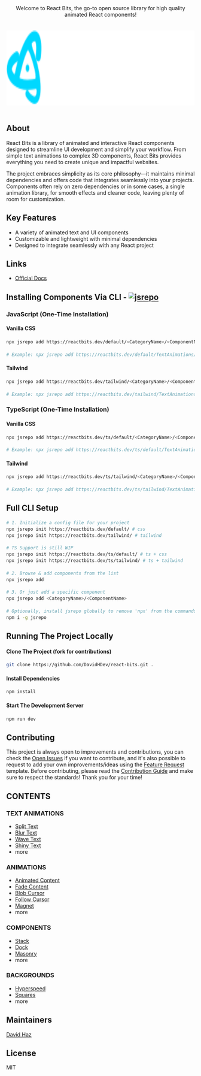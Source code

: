 <div align="center">
Welcome to React Bits, the go-to open source library for high quality animated React components!
</div>

<div align="center">
	<br>
	<br>
	<img src="./src/assets/logos/reactbits-logo.svg" alt="react-bits logo" height="200">
	<br>
	<br>
</div>

## About

React Bits is a library of animated and interactive React components designed to streamline UI development and simplify your workflow. From simple text animations to complex 3D components, React Bits provides everything you need to create unique and impactful websites.

The project embraces simplicity as its core philosophy—it maintains minimal dependencies and offers code that integrates seamlessly into your projects. Components often rely on zero dependencies or in some cases, a single animation library, for smooth effects and cleaner code, leaving plenty of room for customization.

## Key Features
- A variety of animated text and UI components
- Customizable and lightweight with minimal dependencies
- Designed to integrate seamlessly with any React project

## Links
* [Official Docs](https://reactbits.dev/)

## Installing Components Via CLI - <a href="https://jsrepo.dev"><img src="https://jsrepo.dev/badges/jsrepo.svg" width="50" alt="jsrepo"></a>

### JavaScript (One-Time Installation)

#### Vanilla CSS
```bash
npx jsrepo add https://reactbits.dev/default/<CategoryName>/<ComponentName>

# Example: npx jsrepo add https://reactbits.dev/default/TextAnimations/SplitText
```

#### Tailwind
```bash
npx jsrepo add https://reactbits.dev/tailwind/<CategoryName>/<ComponentName>

# Example: npx jsrepo add https://reactbits.dev/tailwind/TextAnimations/SplitText
```

### TypeScript (One-Time Installation)

#### Vanilla CSS
```bash
npx jsrepo add https://reactbits.dev/ts/default/<CategoryName>/<ComponentName>

# Example: npx jsrepo add https://reactbits.dev/ts/default/TextAnimations/SplitText
```

#### Tailwind
```bash
npx jsrepo add https://reactbits.dev/ts/tailwind/<CategoryName>/<ComponentName>

# Example: npx jsrepo add https://reactbits.dev/ts/tailwind/TextAnimations/SplitText
```

## Full CLI Setup
```bash
# 1. Initialize a config file for your project
npx jsrepo init https://reactbits.dev/default/ # css
npx jsrepo init https://reactbits.dev/tailwind/ # tailwind

# TS Support is still WIP
npx jsrepo init https://reactbits.dev/ts/default/ # ts + css
npx jsrepo init https://reactbits.dev/ts/tailwind/ # ts + tailwind

# 2. Browse & add components from the list
npx jsrepo add

# 3. Or just add a specific component
npx jsrepo add <CategoryName>/<ComponentName>

# Optionally, install jsrepo globally to remove 'npx' from the commands
npm i -g jsrepo
```

## Running The Project Locally

#### Clone The Project (fork for contributions)

```sh
git clone https://github.com/DavidHDev/react-bits.git .
```

#### Install Dependencies

```sh
npm install
```

#### Start The Development Server

```sh
npm run dev
```

## Contributing

This project is always open to improvements and contributions, you can check the [Open Issues](https://github.com/DavidHDev/react-bits/issues) if you want to contribute, and it's also possible to request to add your own improvements/ideas using the [Feature Request](https://github.com/DavidHDev/react-bits/issues/new/choose) template. Before contributing, please read the [Contribution Guide](https://github.com/DavidHDev/react-bits/blob/main/CONTRIBUTING.MD) and make sure to respect the standards! Thank you for your time!

## CONTENTS

### TEXT ANIMATIONS

- [Split Text](https://www.reactbits.dev/text-animations/split-text)
- [Blur Text](https://www.reactbits.dev/text-animations/blur-text)
- [Wave Text](https://www.reactbits.dev/text-animations/wave-text)
- [Shiny Text](https://www.reactbits.dev/text-animations/shiny-text)
- more

### ANIMATIONS

- [Animated Content](https://www.reactbits.dev/animations/animated-content)
- [Fade Content](https://www.reactbits.dev/animations/fade-content)
- [Blob Cursor](https://www.reactbits.dev/animations/blob-cursor)
- [Follow Cursor](https://www.reactbits.dev/animations/follow-cursor)
- [Magnet](https://www.reactbits.dev/animations/magnet)
- more

### COMPONENTS

- [Stack](https://www.reactbits.dev/components/stack)
- [Dock](https://www.reactbits.dev/components/dock)
- [Masonry](https://www.reactbits.dev/components/masonry)
- more

### BACKGROUNDS

- [Hyperspeed](https://www.reactbits.dev/backgrounds/hyperspeed)
- [Squares](https://www.reactbits.dev/backgrounds/squares)
- more

## Maintainers

[David Haz](https://github.com/DavidHDev)

## License

MIT
